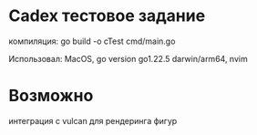 # Cadex тестовое задание

компиляция: go build -o cTest cmd/main.go

Использовал: MacOS, go version go1.22.5 darwin/arm64, nvim

# Возможно

интеграция с vulcan для рендеринга фигур

